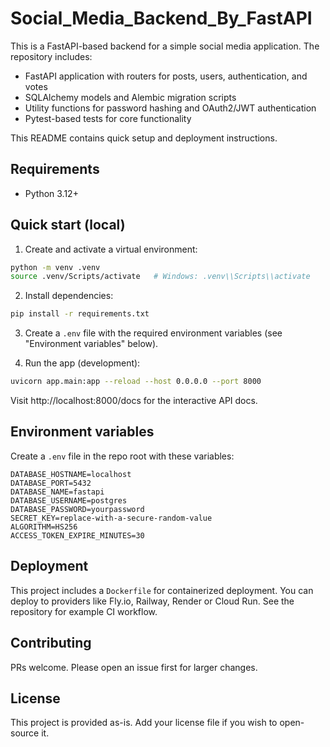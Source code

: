 # Social_Media_Backend_By_FastAPI

This is a FastAPI-based backend for a simple social media application. The repository includes:

- FastAPI application with routers for posts, users, authentication, and votes
- SQLAlchemy models and Alembic migration scripts
- Utility functions for password hashing and OAuth2/JWT authentication
- Pytest-based tests for core functionality

This README contains quick setup and deployment instructions.

Requirements
------------
- Python 3.12+

Quick start (local)
-------------------
1. Create and activate a virtual environment:

```bash
python -m venv .venv
source .venv/Scripts/activate   # Windows: .venv\\Scripts\\activate
```

2. Install dependencies:

```bash
pip install -r requirements.txt
```

3. Create a `.env` file with the required environment variables (see "Environment variables" below).

4. Run the app (development):

```bash
uvicorn app.main:app --reload --host 0.0.0.0 --port 8000
```

Visit http://localhost:8000/docs for the interactive API docs.

Environment variables
---------------------
Create a `.env` file in the repo root with these variables:

```
DATABASE_HOSTNAME=localhost
DATABASE_PORT=5432
DATABASE_NAME=fastapi
DATABASE_USERNAME=postgres
DATABASE_PASSWORD=yourpassword
SECRET_KEY=replace-with-a-secure-random-value
ALGORITHM=HS256
ACCESS_TOKEN_EXPIRE_MINUTES=30
```

Deployment
----------
This project includes a `Dockerfile` for containerized deployment. You can deploy to providers like Fly.io, Railway, Render or Cloud Run. See the repository for example CI workflow.

Contributing
------------
PRs welcome. Please open an issue first for larger changes.

License
-------
This project is provided as-is. Add your license file if you wish to open-source it.
